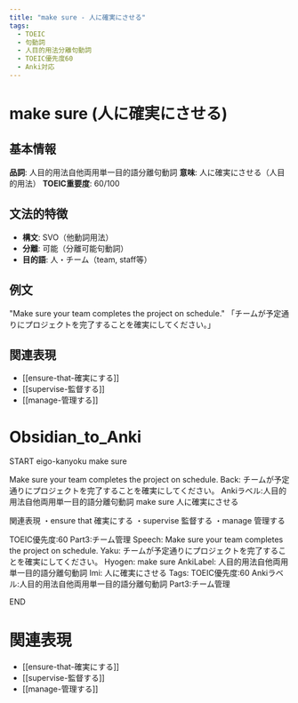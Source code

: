 ```yaml
---
title: "make sure - 人に確実にさせる"
tags:
  - TOEIC
  - 句動詞
  - 人目的用法分離句動詞
  - TOEIC優先度60
  - Anki対応
---
```


# make sure (人に確実にさせる)

## 基本情報
**品詞**: 人目的用法自他両用単一目的語分離句動詞
**意味**: 人に確実にさせる（人目的用法）
**TOEIC重要度**: 60/100

## 文法的特徴
- **構文**: SVO（他動詞用法）
- **分離**: 可能（分離可能句動詞）
- **目的語**: 人・チーム（team, staff等）

## 例文
"Make sure your team completes the project on schedule."
「チームが予定通りにプロジェクトを完了することを確実にしてください。」

## 関連表現
- [[ensure-that-確実にする]]
- [[supervise-監督する]]
- [[manage-管理する]]

# Obsidian_to_Anki
START
eigo-kanyoku
make sure

Make sure your team completes the project on schedule.
Back: 
チームが予定通りにプロジェクトを完了することを確実にしてください。
Ankiラベル:人目的用法自他両用単一目的語分離句動詞
make sure
人に確実にさせる

関連表現
・ensure that 確実にする
・supervise 監督する
・manage 管理する

TOEIC優先度:60
Part3:チーム管理
Speech: Make sure your team completes the project on schedule.
Yaku: チームが予定通りにプロジェクトを完了することを確実にしてください。
Hyogen: make sure
AnkiLabel: 人目的用法自他両用単一目的語分離句動詞
Imi: 人に確実にさせる
Tags: TOEIC優先度:60 Ankiラベル:人目的用法自他両用単一目的語分離句動詞 Part3:チーム管理
<!--ID: 1752992219566-->
END

# 関連表現
- [[ensure-that-確実にする]]
- [[supervise-監督する]]
- [[manage-管理する]] 